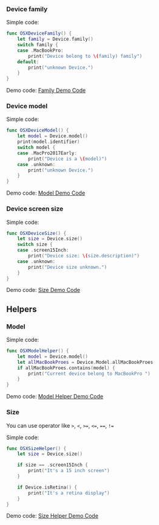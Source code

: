 ### Device family

Simple code:
```swift
func OSXDeviceFamily() {
    let family = Device.family()
    switch family {
    case .MacBookPro:
        print("Device belong to \(family) family")
    default:
        print("unknown Device.")
    }
}
```
Demo code:
[Family Demo Code](../Family.md)

### Device model

Simple code:
```swift
func OSXDeviceModel() {
    let model = Device.model()
    print(model.identifier)
    switch model {
    case .MacPro2017Early:
        print("Device is a \(model)")
    case .unknown:
        print("unknown Device.")
    }
}
```
Demo code:
[Model Demo Code](../Model.md)

### Device screen size

Simple code:
```swift
func OSXDeviceSize() {
    let size = Device.size()
    switch size {
    case .screen15Inch:
        print("Device size: \(size.description)")
    case .unknown:
        print("Device size unknown.")
    }
}
```
Demo code:
[Size Demo Code](../Size.md)

## Helpers

### Model

Simple code:
```swift
func OSXModelHelper() {
    let model = Device.model()
    let allMacBookProes = Device.Model.allMacBookProes
    if allMacBookProes.contains(model) {
        print("Current device belong to MacBookPro ")
    }
}
```
Demo code:
[Model Helper Demo Code](../ModelHelper.md)

### Size
You can use operator like `>`, `<`, `>=`, `<=`, `==`, `!=`

Simple code:
```swift
func OSXSizeHelper() {
    let size = Device.size()

    if size == .screen15Inch {
        print("It's a 15 inch screen")
    }

    if Device.isRetina() {
        print("It's a retina display")
    }
}
```
Demo code:
[Size Helper Demo Code](../SizeHelper.md)
